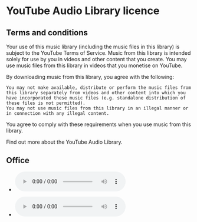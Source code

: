 # YouTube Audio Library licence

## Terms and conditions

Your use of this music library (including the music files in this library) is subject to the YouTube Terms of Service. Music from this library is intended solely for use by you in videos and other content that you create. You may use music files from this library in videos that you monetise on YouTube.

By downloading music from this library, you agree with the following:

    You may not make available, distribute or perform the music files from this library separately from videos and other content into which you have incorporated these music files (e.g. standalone distribution of these files is not permitted).
    You may not use music files from this library in an illegal manner or in connection with any illegal content.

You agree to comply with these requirements when you use music from this library.

Find out more about the YouTube Audio Library.

## Office

* <audio controls src="sfx/pen_writing.mp3" title="Pen Writing"></audio>

* <audio controls src="sfx/pop.mp3" title="Title"></audio>
